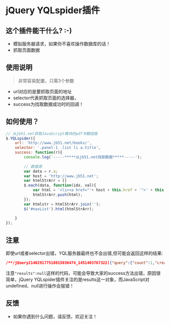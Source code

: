 # jQuery YQLspider插件


## 这个插件能干什么? :-)
- 模拟服务器请求，如果你不喜欢操作数据库的话！
- 抓取页面数据


## 使用说明
> 非常容易配置，只需3个参数
- url对应的是要抓取页面的地址
- selector代表抓取页面的选择器，
- success为找取数据成功时的回调！

## 如何使用？
``` javascript
// 从jb51.net获取JavaScript模块的pdf书籍链接
$.YQLspider({
	url: 'http://www.jb51.net/books/',
	selector: '.panel-1 .list li a.title',
	success: function(r){
		console.log('-----*****从jb51.net找取数据*****-----');
		
		// 数据源
		var data = r.a;
		var host = 'http://www.jb51.net';
		var htmlStrArr = []
		$.each(data, function(idx, val){
			var html = '<li><a href="'+ host + this.href + '">' + this.title + '</a></li>';
			htmlStrArr.push(html);
		});
		var htmlstr = htmlStrArr.join('');
		$('#navList').html(htmlStrArr);
		
	}
});
```


## 注意
即使url或者selector出错，YQL服务器最终也不会出错,但可能会返回这样的结果:

``` json
/**/jQuery214029177518015036474_1451403767322({"query":{"count":1,"created":"2015-12-29T15:42:58Z","lang":"en-US","results":{"results":null}}}});
```


注意`"results":null`这样的代码，可能会导致大家的success方法出错，原因很简单，jQuery YQLspider插件关注的是results这一对象，而JavaScript对undefined、null进行操作会报错！


## 反馈
- 如果你遇到什么问题，请反馈，欢迎关注！